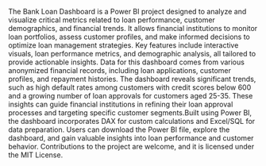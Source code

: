 The Bank Loan Dashboard is a Power BI project designed to analyze and visualize critical metrics related to loan performance, customer demographics, and financial trends. 
It allows financial institutions to monitor loan portfolios, assess customer profiles, and make informed decisions to optimize loan management strategies.
Key features include interactive visuals, loan performance metrics, and demographic analysis, all tailored to provide actionable insights.
Data for this dashboard comes from various anonymized financial records, including loan applications, customer profiles, and repayment histories. The dashboard reveals significant trends, such as high default rates among customers with credit scores below 600 and a growing number of loan approvals for customers aged 25-35. These insights can guide financial institutions in refining their loan approval processes and targeting specific customer segments.Built using Power BI, the dashboard incorporates DAX for custom calculations and Excel/SQL for data preparation. Users can download the Power BI file, explore the dashboard, and gain valuable insights into loan performance and customer behavior. Contributions to the project are welcome, and it is licensed under the MIT License.
